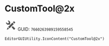 # CustomTool@2x
![](/img/CustomTool@2x.png)
GUID: `7660263989159558545`
```
EditorGUIUtility.IconContent("CustomTool@2x")
```

